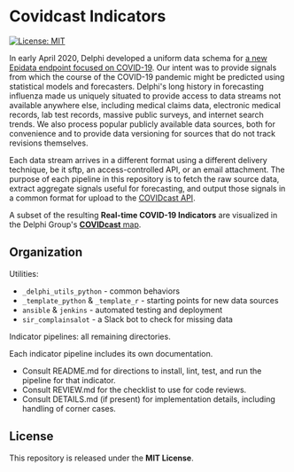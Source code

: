 # Covidcast Indicators

[![License: MIT][mit-image]][mit-url]

In early April 2020, Delphi developed a uniform data schema 
for [a new Epidata endpoint focused on COVID-19](https://cmu-delphi.github.io/delphi-epidata/api/covidcast.html). 
Our intent was to provide signals from which the course 
of the COVID-19 pandemic might be predicted 
using statistical models and forecasters. 
Delphi's long history in forecasting influenza 
made us uniquely situated to provide access 
to data streams not available anywhere else, 
including medical claims data, electronic medical records, 
lab test records, massive public surveys, and internet search trends. 
We also process popular publicly available data sources, 
both for convenience and to provide data versioning 
for sources that do not track revisions themselves.

Each data stream arrives in a different format 
using a different delivery technique, be it sftp, 
an access-controlled API, or an email attachment. 
The purpose of each pipeline in this repository 
is to fetch the raw source data, 
extract aggregate signals useful for forecasting, 
and output those signals in a common format 
for upload to the [COVIDcast API](https://cmu-delphi.github.io/delphi-epidata/api/covidcast.html).

A subset of the resulting **Real-time COVID-19 Indicators** 
are visualized in the Delphi Group's [**COVIDcast** map](https://covidcast.cmu.edu).

## Organization

Utilities:
* `_delphi_utils_python` - common behaviors
* `_template_python` & `_template_r` - starting points for new data sources
* `ansible` & `jenkins` - automated testing and deployment
* `sir_complainsalot` - a Slack bot to check for missing data

Indicator pipelines: all remaining directories.

Each indicator pipeline includes its own documentation. 

* Consult README.md for directions to install, lint, test, and run the pipeline for that indicator. 
* Consult REVIEW.md for the checklist to use for code reviews. 
* Consult DETAILS.md (if present) for implementation details, including handling of corner cases.


## License

This repository is released under the **MIT License**.

[mit-image]: https://img.shields.io/badge/License-MIT-yellow.svg
[mit-url]: https://opensource.org/licenses/MIT
